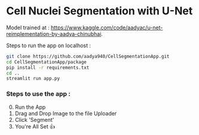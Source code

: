 
# Cell Nuclei Segmentation with U-Net
 
Model trained at : <https://www.kaggle.com/code/aadyac/u-net-reimplementation-by-aadya-chinubhai>.

Steps to run the app on localhost :
```bash
git clone https://github.com/aadya940/CellSegmentationApp.git
cd CellSegmentationApp/package
pip install -r requirements.txt
cd ..
streamlit run app.py
```


### Steps to use the app :
0) Run the App 
1) Drag and Drop Image to the file Uploader
2) Click 'Segment'
3) You're All Set 👍
